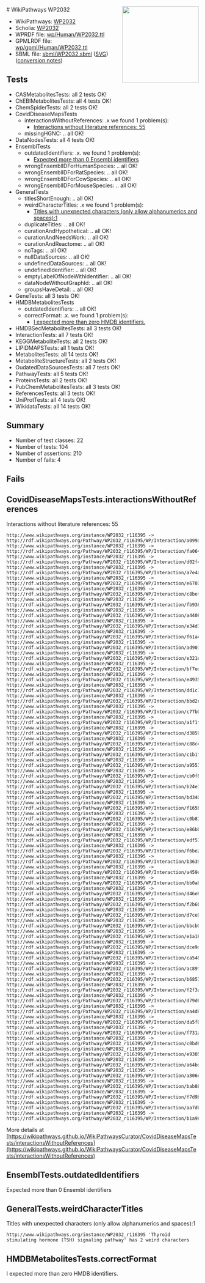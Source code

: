 <img style="float: right; width: 200px" src="../logo.png" />
# WikiPathways WP2032

* WikiPathways: [WP2032](https://identifiers.org/wikipathways:WP2032)
* Scholia: [WP2032](https://scholia.toolforge.org/wikipathways/WP2032)
* WPRDF file: [wp/Human/WP2032.ttl](../wp/Human/WP2032.ttl)
* GPMLRDF file: [wp/gpml/Human/WP2032.ttl](../wp/gpml/Human/WP2032.ttl)
* SBML file: [sbml/WP2032.sbml](../sbml/WP2032.sbml) ([SVG](../sbml/WP2032.svg)) ([conversion notes](../sbml/WP2032.txt))

## Tests
* CASMetabolitesTests: all 2 tests OK!
* ChEBIMetabolitesTests: all 4 tests OK!
* ChemSpiderTests: all 2 tests OK!
* CovidDiseaseMapsTests
    * interactionsWithoutReferences: .x we found 1 problem(s):
        * [Interactions without literature references: 55](#9701cd62)
    * missingHGNC: .. all OK!
* DataNodesTests: all 4 tests OK!
* EnsemblTests
    * outdatedIdentifiers: .x. we found 1 problem(s):
        * [Expected more than 0 Ensembl identifiers](#f44398b7)
    * wrongEnsemblIDForHumanSpecies: .. all OK!
    * wrongEnsemblIDForRatSpecies: .. all OK!
    * wrongEnsemblIDForCowSpecies: .. all OK!
    * wrongEnsemblIDForMouseSpecies: .. all OK!
* GeneralTests
    * titlesShortEnough: .. all OK!
    * weirdCharacterTitles: .x we found 1 problem(s):
        * [Titles with unexpected characters (only allow alphanumerics and spaces):1](#fda87b3f)
    * duplicateTitles: .. all OK!
    * curationAndHypothetical: .. all OK!
    * curationAndNeedsWork: .. all OK!
    * curationAndReactome: .. all OK!
    * noTags: .. all OK!
    * nullDataSources: .. all OK!
    * undefinedDataSources: .. all OK!
    * undefinedIdentifier: .. all OK!
    * emptyLabelOfNodeWithIdentifier: .. all OK!
    * dataNodeWithoutGraphId: .. all OK!
    * groupsHaveDetail: .. all OK!
* GeneTests: all 3 tests OK!
* HMDBMetabolitesTests
    * outdatedIdentifiers: .. all OK!
    * correctFormat: .x. we found 1 problem(s):
        * [I expected more than zero HMDB identifiers.](#ad154c1e)
* HMDBSecMetabolitesTests: all 3 tests OK!
* InteractionTests: all 7 tests OK!
* KEGGMetaboliteTests: all 2 tests OK!
* LIPIDMAPSTests: all 1 tests OK!
* MetabolitesTests: all 14 tests OK!
* MetaboliteStructureTests: all 2 tests OK!
* OudatedDataSourcesTests: all 7 tests OK!
* PathwayTests: all 5 tests OK!
* ProteinsTests: all 2 tests OK!
* PubChemMetabolitesTests: all 3 tests OK!
* ReferencesTests: all 3 tests OK!
* UniProtTests: all 4 tests OK!
* WikidataTests: all 14 tests OK!


## Summary

* Number of test classes: 22
* Number of tests: 104
* Number of assertions: 210
* Number of fails: 4

## Fails

<a name="9701cd62" />

## CovidDiseaseMapsTests.interactionsWithoutReferences

Interactions without literature references: 55
```
http://www.wikipathways.org/instance/WP2032_r116395 -> http://rdf.wikipathways.org/Pathway/WP2032_r116395/WP/Interaction/a099a
http://www.wikipathways.org/instance/WP2032_r116395 -> http://rdf.wikipathways.org/Pathway/WP2032_r116395/WP/Interaction/fa064
http://www.wikipathways.org/instance/WP2032_r116395 -> http://rdf.wikipathways.org/Pathway/WP2032_r116395/WP/Interaction/d02f4
http://www.wikipathways.org/instance/WP2032_r116395 -> http://rdf.wikipathways.org/Pathway/WP2032_r116395/WP/Interaction/a7e4a
http://www.wikipathways.org/instance/WP2032_r116395 -> http://rdf.wikipathways.org/Pathway/WP2032_r116395/WP/Interaction/e6703
http://www.wikipathways.org/instance/WP2032_r116395 -> http://rdf.wikipathways.org/Pathway/WP2032_r116395/WP/Interaction/c8bef
http://www.wikipathways.org/instance/WP2032_r116395 -> http://rdf.wikipathways.org/Pathway/WP2032_r116395/WP/Interaction/fb938
http://www.wikipathways.org/instance/WP2032_r116395 -> http://rdf.wikipathways.org/Pathway/WP2032_r116395/WP/Interaction/a4408
http://www.wikipathways.org/instance/WP2032_r116395 -> http://rdf.wikipathways.org/Pathway/WP2032_r116395/WP/Interaction/e34d1
http://www.wikipathways.org/instance/WP2032_r116395 -> http://rdf.wikipathways.org/Pathway/WP2032_r116395/WP/Interaction/f61a4
http://www.wikipathways.org/instance/WP2032_r116395 -> http://rdf.wikipathways.org/Pathway/WP2032_r116395/WP/Interaction/ad901
http://www.wikipathways.org/instance/WP2032_r116395 -> http://rdf.wikipathways.org/Pathway/WP2032_r116395/WP/Interaction/e321e
http://www.wikipathways.org/instance/WP2032_r116395 -> http://rdf.wikipathways.org/Pathway/WP2032_r116395/WP/Interaction/bf7ed
http://www.wikipathways.org/instance/WP2032_r116395 -> http://rdf.wikipathways.org/Pathway/WP2032_r116395/WP/Interaction/e4935
http://www.wikipathways.org/instance/WP2032_r116395 -> http://rdf.wikipathways.org/Pathway/WP2032_r116395/WP/Interaction/dd1c1
http://www.wikipathways.org/instance/WP2032_r116395 -> http://rdf.wikipathways.org/Pathway/WP2032_r116395/WP/Interaction/bbd2c
http://www.wikipathways.org/instance/WP2032_r116395 -> http://rdf.wikipathways.org/Pathway/WP2032_r116395/WP/Interaction/c77b0
http://www.wikipathways.org/instance/WP2032_r116395 -> http://rdf.wikipathways.org/Pathway/WP2032_r116395/WP/Interaction/a1f1f
http://www.wikipathways.org/instance/WP2032_r116395 -> http://rdf.wikipathways.org/Pathway/WP2032_r116395/WP/Interaction/d3859
http://www.wikipathways.org/instance/WP2032_r116395 -> http://rdf.wikipathways.org/Pathway/WP2032_r116395/WP/Interaction/c88c4
http://www.wikipathways.org/instance/WP2032_r116395 -> http://rdf.wikipathways.org/Pathway/WP2032_r116395/WP/Interaction/c1b1f
http://www.wikipathways.org/instance/WP2032_r116395 -> http://rdf.wikipathways.org/Pathway/WP2032_r116395/WP/Interaction/a9551
http://www.wikipathways.org/instance/WP2032_r116395 -> http://rdf.wikipathways.org/Pathway/WP2032_r116395/WP/Interaction/cb0f8
http://www.wikipathways.org/instance/WP2032_r116395 -> http://rdf.wikipathways.org/Pathway/WP2032_r116395/WP/Interaction/b24e1
http://www.wikipathways.org/instance/WP2032_r116395 -> http://rdf.wikipathways.org/Pathway/WP2032_r116395/WP/Interaction/bd340
http://www.wikipathways.org/instance/WP2032_r116395 -> http://rdf.wikipathways.org/Pathway/WP2032_r116395/WP/Interaction/f165b
http://www.wikipathways.org/instance/WP2032_r116395 -> http://rdf.wikipathways.org/Pathway/WP2032_r116395/WP/Interaction/c0b81
http://www.wikipathways.org/instance/WP2032_r116395 -> http://rdf.wikipathways.org/Pathway/WP2032_r116395/WP/Interaction/e86bb
http://www.wikipathways.org/instance/WP2032_r116395 -> http://rdf.wikipathways.org/Pathway/WP2032_r116395/WP/Interaction/edf57
http://www.wikipathways.org/instance/WP2032_r116395 -> http://rdf.wikipathways.org/Pathway/WP2032_r116395/WP/Interaction/f6be2
http://www.wikipathways.org/instance/WP2032_r116395 -> http://rdf.wikipathways.org/Pathway/WP2032_r116395/WP/Interaction/b3639
http://www.wikipathways.org/instance/WP2032_r116395 -> http://rdf.wikipathways.org/Pathway/WP2032_r116395/WP/Interaction/a459e
http://www.wikipathways.org/instance/WP2032_r116395 -> http://rdf.wikipathways.org/Pathway/WP2032_r116395/WP/Interaction/bb0ab
http://www.wikipathways.org/instance/WP2032_r116395 -> http://rdf.wikipathways.org/Pathway/WP2032_r116395/WP/Interaction/d46e8
http://www.wikipathways.org/instance/WP2032_r116395 -> http://rdf.wikipathways.org/Pathway/WP2032_r116395/WP/Interaction/f2b6b
http://www.wikipathways.org/instance/WP2032_r116395 -> http://rdf.wikipathways.org/Pathway/WP2032_r116395/WP/Interaction/d7ce9
http://www.wikipathways.org/instance/WP2032_r116395 -> http://rdf.wikipathways.org/Pathway/WP2032_r116395/WP/Interaction/bbcb0
http://www.wikipathways.org/instance/WP2032_r116395 -> http://rdf.wikipathways.org/Pathway/WP2032_r116395/WP/Interaction/e1a18
http://www.wikipathways.org/instance/WP2032_r116395 -> http://rdf.wikipathways.org/Pathway/WP2032_r116395/WP/Interaction/dce9d
http://www.wikipathways.org/instance/WP2032_r116395 -> http://rdf.wikipathways.org/Pathway/WP2032_r116395/WP/Interaction/ca548
http://www.wikipathways.org/instance/WP2032_r116395 -> http://rdf.wikipathways.org/Pathway/WP2032_r116395/WP/Interaction/ac89f
http://www.wikipathways.org/instance/WP2032_r116395 -> http://rdf.wikipathways.org/Pathway/WP2032_r116395/WP/Interaction/b6857
http://www.wikipathways.org/instance/WP2032_r116395 -> http://rdf.wikipathways.org/Pathway/WP2032_r116395/WP/Interaction/f2f3a
http://www.wikipathways.org/instance/WP2032_r116395 -> http://rdf.wikipathways.org/Pathway/WP2032_r116395/WP/Interaction/d79d6
http://www.wikipathways.org/instance/WP2032_r116395 -> http://rdf.wikipathways.org/Pathway/WP2032_r116395/WP/Interaction/ea4d8
http://www.wikipathways.org/instance/WP2032_r116395 -> http://rdf.wikipathways.org/Pathway/WP2032_r116395/WP/Interaction/da5f0
http://www.wikipathways.org/instance/WP2032_r116395 -> http://rdf.wikipathways.org/Pathway/WP2032_r116395/WP/Interaction/f731a
http://www.wikipathways.org/instance/WP2032_r116395 -> http://rdf.wikipathways.org/Pathway/WP2032_r116395/WP/Interaction/c0bd6
http://www.wikipathways.org/instance/WP2032_r116395 -> http://rdf.wikipathways.org/Pathway/WP2032_r116395/WP/Interaction/e9305
http://www.wikipathways.org/instance/WP2032_r116395 -> http://rdf.wikipathways.org/Pathway/WP2032_r116395/WP/Interaction/a64bd
http://www.wikipathways.org/instance/WP2032_r116395 -> http://rdf.wikipathways.org/Pathway/WP2032_r116395/WP/Interaction/a806e
http://www.wikipathways.org/instance/WP2032_r116395 -> http://rdf.wikipathways.org/Pathway/WP2032_r116395/WP/Interaction/bab88
http://www.wikipathways.org/instance/WP2032_r116395 -> http://rdf.wikipathways.org/Pathway/WP2032_r116395/WP/Interaction/f7d9b
http://www.wikipathways.org/instance/WP2032_r116395 -> http://rdf.wikipathways.org/Pathway/WP2032_r116395/WP/Interaction/aa7db
http://www.wikipathways.org/instance/WP2032_r116395 -> http://rdf.wikipathways.org/Pathway/WP2032_r116395/WP/Interaction/b1a98
```

More details at [https://wikipathways.github.io/WikiPathwaysCurator/CovidDiseaseMapsTests/interactionsWithoutReferences](https://wikipathways.github.io/WikiPathwaysCurator/CovidDiseaseMapsTests/interactionsWithoutReferences)

<a name="f44398b7" />

## EnsemblTests.outdatedIdentifiers

Expected more than 0 Ensembl identifiers
<a name="fda87b3f" />

## GeneralTests.weirdCharacterTitles

Titles with unexpected characters (only allow alphanumerics and spaces):1
```
http://www.wikipathways.org/instance/WP2032_r116395 'Thyroid stimulating hormone (TSH) signaling pathway' has 2 weird characters
```

<a name="ad154c1e" />

## HMDBMetabolitesTests.correctFormat

I expected more than zero HMDB identifiers.
